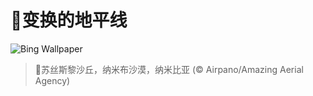# 🔖变换的地平线

![Bing Wallpaper](https://www.bing.com/th?id=OHR.NamibiaDunes_ZH-CN5102483490_1920x1080.jpg&rf=LaDigue_1920x1080.jpg&pid=hp)

> 📝苏丝斯黎沙丘，纳米布沙漠，纳米比亚 (© Airpano/Amazing Aerial Agency)

